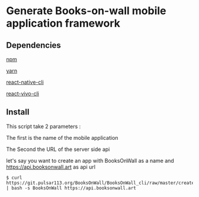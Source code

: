 # Generate Books-on-wall mobile application framework 

## Dependencies
[npm](https://www.npmjs.com/get-npm) 

[yarn](https://yarnpkg.com/en/docs/install#debian-stable) 

[react-native-cli](https://github.com/react-native-community/cli)

[react-vivo-cli](https://docs.viromedia.com/docs)

## Install 
This script take 2 parameters :

The first is the name of the mobile application 

The Second the URL of the server side api 

let's say you want to create an app with BooksOnWall as a name and https://api.booksonwall.art as api url

```
$ curl https://git.pulsar113.org/BooksOnWall/BooksOnWall_cli/raw/master/create_bow.sh | bash -s BooksOnWall https://api.booksonwall.art
```

